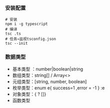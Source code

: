 ### 安装配置

```shell
# 安装
npm i -g typescript
# 编译
tsc .ts
# 任务→监视tsconfig.json
tsc --init
```

### 数据类型

- 基本类型 ：number|boolean|string
- 数组类型：string[] / Array<>
- 元组类型：[string, number, boolean]
- 枚举类型：enum e{ success=1 ,error = -1 } :e
- 对象类型：{ ? []}
- 函数类型


